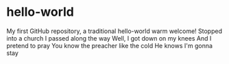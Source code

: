 # hello-world
My first GitHub repository, a traditional hello-world warm welcome!
Stopped into a church
I passed along the way
Well, I got down on my knees
And I pretend to pray
You know the preacher like the cold
He knows I'm gonna stay
